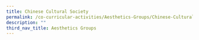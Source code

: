 ```yaml
---
title: Chinese Cultural Society
permalink: /co-curricular-activities/Aesthetics-Groups/Chinese-Cultural-Society
description: ""
third_nav_title: Aesthetics Groups
---
```

